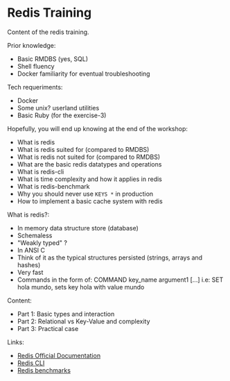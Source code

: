 # Redis Training

Content of the redis training.

Prior knowledge:

- Basic RMDBS (yes, SQL)
- Shell fluency
- Docker familiarity for eventual troubleshooting

Tech requeriments:

- Docker
- Some unix? userland utilities
- Basic Ruby (for the exercise-3)

Hopefully, you will end up knowing at the end of the workshop:

- What is redis
- What is redis suited for (compared to RMDBS)
- What is redis not suited for (compared to RMDBS)
- What are the basic redis datatypes and operations
- What is redis-cli
- What is time complexity and how it applies in redis
- What is redis-benchmark
- Why you should never use `KEYS *` in production
- How to implement a basic cache system with redis

What is redis?:

- In memory data structure store (database)
- Schemaless
- "Weakly typed" ?
- In ANSI C
- Think of it as the typical structures persisted (strings, arrays and hashes)
- Very fast
- Commands in the form of: COMMAND key_name argument1 [...] i.e: SET hola mundo, sets key hola with value mundo

Content:

- Part 1: Basic types and interaction
- Part 2: Relational vs Key-Value and complexity
- Part 3: Practical case

Links:

- [Redis Official Documentation](https://redis.io/documentation)
- [Redis CLI](https://redis.io/topics/rediscli)
- [Redis benchmarks](https://redis.io/topics/benchmarks)